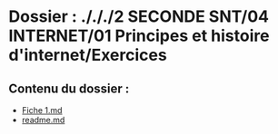 # Dossier : ./././2 SECONDE SNT/04 INTERNET/01 Principes et histoire d'internet/Exercices
 
 ## Contenu du dossier : 
- [Fiche 1.md](./Fiche_1.md)
- [readme.md](./readme.md)
